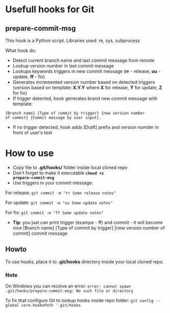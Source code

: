 # Usefull hooks for Git

## prepare-commit-msg
This hook is a Python script. Libraries used: re, sys, subprocess

What hook do:
- Detect current branch name and last commit message from remote
- Lookup version number in last commit message
- Lookups keywords triggers in new commit message (**rr** - release, **uu** - update, **ff** - fix)
- Generates incremented version number based on detected triggers (version based on template: **X.Y.Y** where **X** for release, **Y** for update, **Z** for fix)
- If trigger detected, hook generates brand new commit message with template:

<code>{Branch name} {Type of commit by trigger} {new version number of commit} {Commit message by user input}.</code>

- If no trigger detected, hook adds [Draft] prefix and version numder in front of user's text

# How to use
- Copy file to **.git/hooks/** folder inside local cloned repo
- Don't forget to make it executable **<code>chmod +x prepare-commit-msg</code>**
- Use triggers in your commit message:

For release: <code>git commit -m "rr Some release notes"</code>

For update: <code>git commit -m "uu Some update notes"</code>

For fix: <code>git commit -m "ff Some update notes"</code>

- **Tip**: you just can print trigger (exampe - ff) and commit - it will become nice [Branch name] [Type of commit by trigger] [new version number of commit] commit message

## Howto

To use hooks, place it to **.git/hooks** directory inside your local cloned repo.

### Note
On Windows you can receive an error: <code>error: cannot spawn .git/hooks/prepare-commit-msg: No such file or directory</code>

To fix that configure Git to lookup hooks inside repo folder: <code>git config --global core.hooksPath '.git/hooks</code>
